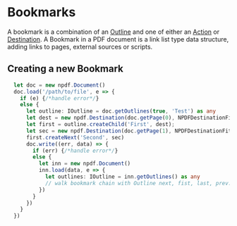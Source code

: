 # Bookmarks

A bookmark is a combination of an [Outline](../outline.md) and one of either an [Action](../action.md) or [Destination](../destination.md). A Bookmark in a PDF document
is a link list type data structure, adding links to pages, external sources or scripts. 

## Creating a new Bookmark
```typescript
  let doc = new npdf.Document()
  doc.load('/path/to/file', e => {
    if (e) {/*handle error*/}
    else {
      let outline: IOutline = doc.getOutlines(true, 'Test') as any
      let dest = new npdf.Destination(doc.getPage(0), NPDFDestinationFit.Fit)
      let first = outline.createChild('First', dest);
      let sec = new npdf.Destination(doc.getPage(1), NPDFDestinationFit.Fit)
      first.createNext('Second', sec)
      doc.write((err, data) => {
        if (err) {/*handle error*/}
        else {
          let inn = new npdf.Document()
          inn.load(data, e => {
            let outlines: IOutline = inn.getOutlines() as any
            // walk bookmark chain with Outline next, fist, last, prev.
          })
        }
      })
    }
  })
```